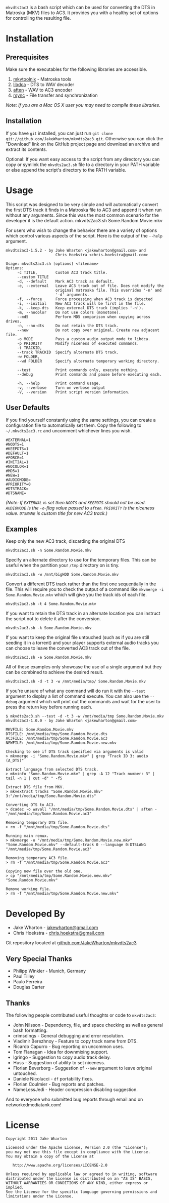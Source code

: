 `mkvdts2ac3` is a bash script which can be used for converting the DTS in
Matroska (MKV) files to AC3. It provides you with a healthy set of options
for controlling the resulting file.

Installation
============

Prerequisites
-------------
Make sure the executables for the following libraries are accessible.

1. [mkvtoolnix](http://www.bunkus.org/videotools/mkvtoolnix/) - Matroska tools
2. [libdca](http://videolan.org/developers/libdca.html) - DTS to WAV decoder
3. [aften](http://aften.sourceforge.net/) - WAV to AC3 encoder
4. [rsync](http://rsync.samba.org/) - File transfer and synchronization

*Note: If you are a Mac OS X user you may need to compile these libraries.*

Installation
------------
If you have `git` installed, you can just run
`git clone git://github.com/JakeWharton/mkvdts2ac3.git`. Otherwise you can click
the "Download" link on the GitHub project page and download an archive and
extract its contents.

Optional: If you want easy access to the script from any directory you can copy
or symlink the `mkvdts2ac3.sh` file to a directory in your PATH variable or else
append the script's directory to the PATH variable.

Usage
=====
This script was designed to be very simple and will automatically convert the
first DTS track it finds in a Matroska file to AC3 and append it when run
without any arguments. Since this was the most common scenario for the
developer it is the default action.
    mkvdts2ac3.sh Some.Random.Movie.mkv

For users who wish to change the behavior there are a variety of options which
control various aspects of the script. Here is the output of the `--help`
argument.

    mkvdts2ac3-1.5.2 - by Jake Wharton <jakewharton@gmail.com> and
                          Chris Hoekstra <chris.hoekstra@gmail.com>

    Usage: mkvdts2ac3.sh [options] <filename>
    Options:
         -c TITLE,        Custom AC3 track title.
         --custom TITLE
         -d, --default    Mark AC3 track as default.
         -e, --external   Leave AC3 track out of file. Does not modify the
                          original matroska file. This overrides '-n' and
                          '-d' arguments.
         -f, --force      Force processing when AC3 track is detected
         -i, --initial    New AC3 track will be first in the file.
         -k, --keep-dts   Keep external DTS track (implies '-n').
         -m, --nocolor    Do not use colors (monotone).
         --md5            Perform MD5 comparison when copying across drives.
         -n, --no-dts     Do not retain the DTS track.
         --new            Do not copy over original. Create new adjacent file.
         -o MODE          Pass a custom audio output mode to libdca.
         -p PRIORITY      Modify niceness of executed commands.
         -t TRACKID,
         --track TRACKID  Specify alternate DTS track.
         -w FOLDER,
         --wd FOLDER      Specify alternate temporary working directory.

         --test           Print commands only, execute nothing.
         --debug          Print commands and pause before executing each.

         -h, --help       Print command usage.
         -v, --verbose    Turn on verbose output
         -V, --version    Print script version information.


User Defaults
-------------
If you find yourself constantly using the same settings, you can create a
configuration file to automatically set them. Copy the following to
`~/.mkvdts2ac3.rc` and uncomment whichever lines you wish.

    #EXTERNAL=1
    #NODTS=1
    #KEEPDTS=1
    #DEFAULT=1
    #FORCE=1
    #INITIAL=1
    #NOCOLOR=1
    #MD5=1
    #NEW=1
    #AUDIOMODE=
    #PRIORITY=0
    #DTSTRACK=
    #DTSNAME=

*(Note: If `EXTERNAL` is set then `NODTS` and `KEEPDTS` should not be used.
`AUDIOMODE` is the `-o`-flag value passed to `aften`. `PRIORITY` is the
niceness value. `DTSNAME` is custom title for new AC3 track.)*


Examples
--------
Keep only the new AC3 track, discarding the original DTS

    mkvdts2ac3.sh -n Some.Random.Movie.mkv

Specify an alternate directory to use for the temporary files. This can be
useful when the partition your `/tmp` directory on is tiny.

    mkvdts2ac3.sh -w /mnt/bigHDD Some.Random.Movie.mkv

Convert a different DTS track rather than the first one sequentially in the
file. This will require you to check the output of a command like
`mkvmerge -i Some.Random.Movie.mkv` which will give you the track ids of each
file.

    mkvdts2ac3.sh -t 4 Some.Random.Movie.mkv

If you want to retain the DTS track in an alternate location you can instruct
the script not to delete it after the conversion.

    mkvdts2ac3.sh -k Some.Random.Movie.mkv

If you want to keep the original file untouched (such as if you are still
seeding it in a torrent) and your player supports external audio tracks you
can choose to leave the converted AC3 track out of the file.

    mkvdts2ac3.sh -e Some.Random.Movie.mkv

All of these examples only showcase the use of a single argument but they can
be combined to achieve the desired result.

    mkvdts2ac3.sh -d -t 3 -w /mnt/media/tmp/ Some.Random.Movie.mkv

If you're unsure of what any command will do run it with the `--test` argument
to display a list of command execute. You can also use the `--debug` argument
which will print out the commands and wait for the user to press the return key
before running each.

    $ mkvdts2ac3.sh --test -d -t 3 -w /mnt/media/tmp Some.Random.Movie.mkv
    mkvdts2ac3-1.0.0 - by Jake Wharton <jakewharton@gmail.com>

    MKVFILE: Some.Random.Movie.mkv
    DTSFILE: /mnt/media/tmp/Some.Random.Movie.dts
    AC3FILE: /mnt/media/tmp/Some.Random.Movie.ac3
    NEWFILE: /mnt/media/tmp/Some.Random.Movie.new.mkv

    Checking to see if DTS track specified via arguments is valid
    > mkvmerge -i "Some.Random.Movie.mkv" | grep "Track ID 3: audio (A_DTS)"

    Extract language from selected DTS track.
    > mkvinfo "Some.Random.Movie.mkv" | grep -A 12 "Track number: 3" | tail -n 1 | cut -d" " -f5

    Extract DTS file from MKV.
    > mkvextract tracks "Some.Random.Movie.mkv" 3:"/mnt/media/tmp/Some.Random.Movie.dts"

    Converting DTS to AC3.
    > dcadec -o wavall "/mnt/media/tmp/Some.Random.Movie.dts" | aften - "/mnt/media/tmp/Some.Random.Movie.ac3"

    Removing temporary DTS file.
    > rm -f "/mnt/media/tmp/Some.Random.Movie.dts"

    Running main remux.
    > mkvmerge -o "/mnt/media/tmp/Some.Random.Movie.new.mkv" "Some.Random.Movie.mkv" --default-track 0 --language 0:DTSLANG "/mnt/media/tmp/Some.Random.Movie.ac3"

    Removing temporary AC3 file.
    > rm -f "/mnt/media/tmp/Some.Random.Movie.ac3"

    Copying new file over the old one.
    > cp "/mnt/media/tmp/Some.Random.Movie.new.mkv" "Some.Random.Movie.mkv"

    Remove working file.
    > rm -f "/mnt/media/tmp/Some.Random.Movie.new.mkv"

Developed By
============
* Jake Wharton - <jakewharton@gmail.com>
* Chris Hoekstra - <chris.hoekstra@gmail.com>

Git repository located at
[github.com/JakeWharton/mkvdts2ac3](http://github.com/JakeWharton/mkvdts2ac3)


Very Special Thanks
-------------------
* Philipp Winkler - Munich, Germany
* Paul Tilley
* Paulo Ferreira
* Douglas Carter

Thanks
------
The following people contributed useful thoughts or code to `mkvdts2ac3`:

* John Nilsson - Dependency, file, and space checking as well as general bash formatting.
* crimsdings - General debugging and error resolution.
* Vladimir Berezhnoy - Feature to copy track name from DTS.
* Ricardo Capurro - Bug reporting on uncommon uses.
* Tom Flanagan - Idea for downmixing support.
* lgringo - Suggestion to copy audio track delay.
* Huss - Suggestion of ability to set niceness.
* Florian Beverborg - Suggestion of `--new` argument to leave original untouched.
* Daniele Nicolucci - `df` portability fixes.
* Florian Coulmier - Bug reports and patches.
* NameLessJedi - Header compression disabling suggestion.

And to everyone who submitted bug reports through email and on networkedmediatank.com!


License
=======

    Copyright 2011 Jake Wharton

    Licensed under the Apache License, Version 2.0 (the "License");
    you may not use this file except in compliance with the License.
    You may obtain a copy of the License at

       http://www.apache.org/licenses/LICENSE-2.0

    Unless required by applicable law or agreed to in writing, software
    distributed under the License is distributed on an "AS IS" BASIS,
    WITHOUT WARRANTIES OR CONDITIONS OF ANY KIND, either express or implied.
    See the License for the specific language governing permissions and
    limitations under the License.
